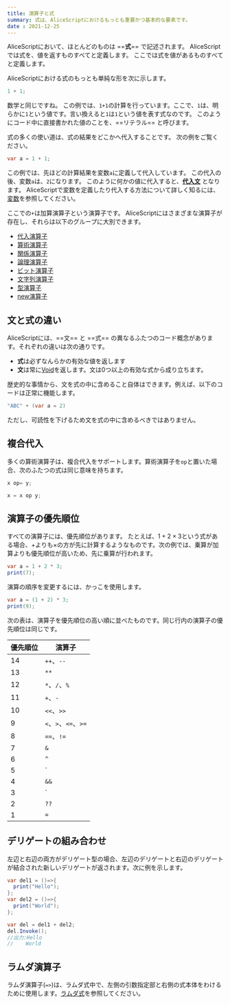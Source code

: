 ```yaml
---
title: 演算子と式
summary: 式は、AliceScriptにおけるもっとも重要かつ基本的な要素です。
date : 2021-12-25
---
```


AliceScriptにおいて、ほとんどのものは ==**式**== で記述されます。
AliceScriptでは式を、値を返すものすべてと定義します。
ここでは式を値があるものすべてと定義します。

AliceScriptにおける式のもっとも単純な形を次に示します。

```cs title="AliceScript"
1 + 1;
```

数学と同じですね。
この例では、`1+1`の計算を行っています。ここで、`1`は、明らかに`1`という値です。言い換えると`1`は`1`という値を表す式なのです。 このようにコード中に直接書かれた値のことを、==リテラル== と呼びます。

式の多くの使い道は、式の結果をどこかへ代入することです。
次の例をご覧ください。

```cs title="AliceScript"
var a = 1 + 1;
```

この例では、先ほどの計算結果を変数`a`に定義して代入しています。
この代入の後、変数`a`は、`2`になります。
このように何かの値に代入すると、**[代入文](./statement.md)** となります。
AliceScriptで変数を定義したり代入する方法について詳しく知るには、[変数](./variable.md)を参照してください。

ここでの`+`は加算演算子という演算子です。
AliceScriptにはさまざまな演算子が存在し、それらは以下のグループに大別できます。

- [代入演算子](./assignment-operator.md)
- [算術演算子](./arithmetic-operators.md)
- [関係演算子](./relational-operators.md)
- [論理演算子](./logical-operators.md)
- [ビット演算子](./bitwise-operators.md)
- [文字列演算子](./string-operators.md)
- [型演算子](./type-operators.md)
- [new演算子](./new-operator.md)

## 文と式の違い

AliceScriptには、==文== と ==式== の異なるふたつのコード概念があります。それぞれの違いは次の通りです。

- **式**は必ずなんらかの有効な値を返します
- **文**は常に[Void](../../api/void/index.md)を返します。文は0つ以上の有効な式から成り立ちます。

歴史的な事情から、文を式の中に含めること自体はできます。例えば、以下のコードは正常に機能します。

```cs title="AliceScript"
"ABC" + (var a = 2)
```

ただし、可読性を下げるため文を式の中に含めるべきではありません。

## 複合代入
多くの算術演算子は、複合代入をサポートします。算術演算子を`op`と置いた場合、次のふたつの式は同じ意味を持ちます。

```cs title="AliceScript"
x op= y;
```

```cs title="AliceScript"
x = x op y;
```

## 演算子の優先順位
すべての演算子には、優先順位があります。
たとえば、$1 + 2 \times 3$という式がある場合、$+$よりも$\times$の方が先に計算するようなものです。次の例では、乗算が加算よりも優先順位が高いため、先に乗算が行われます。

```cs title="AliceScript"
var a = 1 + 2 * 3;
print(7);
```

演算の順序を変更するには、かっこを使用します。

```cs title="AliceScript"
var a = (1 + 2) * 3;
print(9);
```

次の表は、演算子を優先順位の高い順に並べたものです。同じ行内の演算子の優先順位は同じです。

|優先順位|演算子|
|---|---|
|14|`++`、`--`|
|13|`**`|
|12|`*`、`/`、`%`|
|11|`+`、`-`|
|10|`<<`、`>>`|
|9|`<`、`>`、`<=`、`>=`|
|8|`==`、`!=`|
|7|`&`|
|6|`^`|
|5|`|`|
|4|`&&`|
|3|`||`|
|2|`??`|
|1|`=`|

## デリゲートの組み合わせ
左辺と右辺の両方がデリゲート型の場合、左辺のデリゲートと右辺のデリゲートが結合された新しいデリゲートが返されます。次に例を示します。

```cs title="AliceScript"
var del1 = ()=>{
  print("Hello");
};
var del2 = ()=>{
  print("World");
};

var del = del1 + del2;
del.Invoke();
//出力:Hello
//    World
```

## ラムダ演算子
ラムダ演算子(`=>`)は、ラムダ式中で、左側の引数指定部と右側の式本体をわけるために使用します。[ラムダ式](../delegate)を参照してください。
